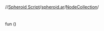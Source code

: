 //[Spheroid Script](../../index.md)/[spheroid.ar](../index.md)/[NodeCollection](index.md)/[<init>](-init-.md)



# <init>  
 
fun [<init>](-init-.md)()  



